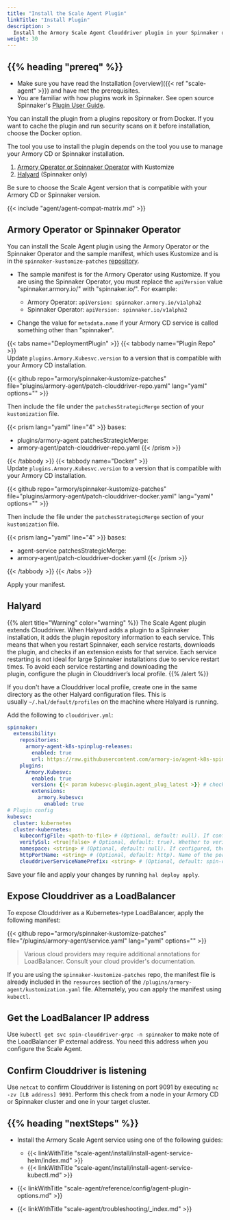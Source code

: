 ```yaml
---
title: "Install the Scale Agent Plugin"
linkTitle: "Install Plugin"
description: >
  Install the Armory Scale Agent Clouddriver plugin in your Spinnaker or Armory CD environments.
weight: 30
---
```


## {{% heading "prereq" %}}

* Make sure you have read the Installation [overview]({{< ref "scale-agent" >}}) and have met the prerequisites.
* You are familiar with how plugins work in Spinnaker. See open source Spinnaker's [Plugin User Guide](https://spinnaker.io/docs/guides/user/plugins-users/).

You can install the plugin from a plugins repository or from Docker. If you want to cache the plugin and run security scans on it before installation, choose the Docker option.

The tool you use to install the plugin depends on the tool you use to manage your Armory CD or Spinnaker installation.

1. [Armory Operator or Spinnaker Operator](#armory-operator-or-spinnaker-operator) with Kustomize
1. [Halyard](#halyard) (Spinnaker only)

Be sure to choose the Scale Agent version that is compatible with your Armory CD or Spinnaker version.

{{< include "agent/agent-compat-matrix.md" >}}

## Armory Operator or Spinnaker Operator

You can install the Scale Agent plugin using the Armory Operator or the Spinnaker Operator and the sample manifest, which uses Kustomize and is in the `spinnaker-kustomize-patches` [repository](https://github.com/armory/spinnaker-kustomize-patches/tree/master/plugins/armory-agent). 

* The sample manifest is for the Armory Operator using Kustomize. If you are using the Spinnaker Operator, you must replace the `apiVersion` value "spinnaker.armory.io/" with "spinnaker.io/". For example:

  * Armory Operator: `apiVersion: spinnaker.armory.io/v1alpha2`
  * Spinnaker Operator: `apiVersion: spinnaker.io/v1alpha2`

* Change the value for `metadata.name` if your Armory CD service is called something other than "spinnaker".

{{< tabs name="DeploymentPlugin" >}}
{{< tabbody name="Plugin Repo" >}}
<br>
Update <code>plugins.Armory.Kubesvc.version</code> to a version that is compatible with your Armory CD installation.

{{< github repo="armory/spinnaker-kustomize-patches" file="plugins/armory-agent/patch-clouddriver-repo.yaml" lang="yaml" options="" >}}

Then include the file under the <code>patchesStrategicMerge</code> section of your <code>kustomization</code> file.

{{< prism lang="yaml" line="4" >}}
bases:
  - plugins/armory-agent
patchesStrategicMerge:
  - armory-agent/patch-clouddriver-repo.yaml
{{< /prism >}}

{{< /tabbody >}}
{{< tabbody name="Docker" >}}
<br>
Update <code>plugins.Armory.Kubesvc.version</code> to a version that is compatible with your Armory CD installation.

{{< github repo="armory/spinnaker-kustomize-patches" file="plugins/armory-agent/patch-clouddriver-docker.yaml" lang="yaml" options="" >}}

Then include the file under the <code>patchesStrategicMerge</code> section of your <code>kustomization</code> file.

{{< prism lang="yaml" line="4" >}}
bases:
  - agent-service
patchesStrategicMerge:
  - armory-agent/patch-clouddriver-docker.yaml
{{< /prism >}}

{{< /tabbody >}}
{{< /tabs >}}



Apply your manifest.

## Halyard

{{% alert title="Warning" color="warning" %}}
The Scale Agent plugin extends Clouddriver. When Halyard adds a plugin to a Spinnaker installation, it adds the plugin repository information to each service. This means that when you restart Spinnaker, each service restarts, downloads the plugin, and checks if an extension exists for that service. Each service restarting is not ideal for large Spinnaker installations due to service restart times. To avoid each service restarting and downloading the plugin, configure the plugin in Clouddriver’s local profile.
{{% /alert %}}

If you don't have a Clouddriver local profile, create one in the same directory as the other Halyard configuration files. This is usually `~/.hal/default/profiles` on the machine where Halyard is running.

Add the following to `clouddriver.yml`:

```yaml
spinnaker:
  extensibility:
    repositories:
      armory-agent-k8s-spinplug-releases:
        enabled: true
        url: https://raw.githubusercontent.com/armory-io/agent-k8s-spinplug-releases/master/repositories.json
    plugins:
      Armory.Kubesvc:
        enabled: true
        version: {{< param kubesvc-plugin.agent_plug_latest >}} # check compatibility matrix for your Armory CD version
        extensions:
          armory.kubesvc:
            enabled: true
# Plugin config
kubesvc:
  cluster: kubernetes
  cluster-kubernetes:
    kubeconfigFile: <path-to-file> # (Optional, default: null). If configured, the plugin uses this file to discover Endpoints. If not configured, it uses the service account mounted to the pod.
    verifySsl: <true|false> # Optional, default: true). Whether to verify the Kubernetes API cert or not.
    namespace: <string> # (Optional, default: null). If configured, the plugin watches Endpoints in this namespace. If null, it watches endpoints in the namespace indicated in the file "/var/run/secrets/kubernetes.io/serviceaccount/namespace".
    httpPortName: <string> # (Optional, default: http). Name of the port configured in the Clouddriver Service that forwards traffic to the Clouddriver HTTP port for REST requests.
    clouddriverServiceNamePrefix: <string> # (Optional, default: spin-clouddriver). Name prefix of the Kubernetes Service pointing to the Clouddriver standard HTTP port.
```

Save your file and apply your changes by running `hal deploy apply`.


## Expose Clouddriver as a LoadBalancer

To expose Clouddriver as a Kubernetes-type LoadBalancer, apply the following manifest: 

{{< github repo="armory/spinnaker-kustomize-patches" file="/plugins/armory-agent/service.yaml" lang="yaml" options="" >}}

>Various cloud providers may require additional annotations for LoadBalancer. Consult your cloud provider's documentation.

If you are using the `spinnaker-kustomize-patches` repo, the manifest file is already included in the `resources` section of the `/plugins/armory-agent/kustomization.yaml` file. Alternately, you can apply the manifest using `kubectl`.

## Get the LoadBalancer IP address

Use `kubectl get svc spin-clouddriver-grpc -n spinnaker` to make note of the LoadBalancer IP external address. You need this address when you configure the Scale Agent.

## Confirm Clouddriver is listening

Use `netcat` to confirm Clouddriver is listening on port 9091 by executing `nc -zv [LB address] 9091`. Perform this check from a node in your
Armory CD or Spinnaker cluster and one in your target cluster.


## {{% heading "nextSteps" %}}

* Install the Armory Scale Agent service using one of the following guides:

   - {{< linkWithTitle "scale-agent/install/install-agent-service-helm/index.md" >}}
   - {{< linkWithTitle "scale-agent/install/install-agent-service-kubectl.md" >}}


* {{< linkWithTitle "scale-agent/reference/config/agent-plugin-options.md" >}}
* {{< linkWithTitle "scale-agent/troubleshooting/_index.md" >}}

